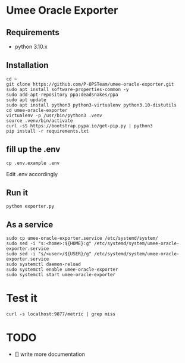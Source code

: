 # Umee Oracle Exporter

## Requirements

- python 3.10.x

## Installation

```
cd ~
git clone https://github.com/P-OPSTeam/umee-oracle-exporter.git
sudo apt install software-properties-common -y
sudo add-apt-repository ppa:deadsnakes/ppa
sudo apt update
sudo apt install python3 python3-virtualenv python3.10-distutils
cd umee-oracle-exporter
virtualenv -p /usr/bin/python3 .venv
source .venv/bin/activate
curl -sS https://bootstrap.pypa.io/get-pip.py | python3
pip install -r requirements.txt
```

## fill up the .env

```
cp .env.example .env
```

Edit .env accordingly

## Run it

```
python exporter.py
```

## As a service

```
sudo cp umee-oracle-exporter.service /etc/systemd/system/
sudo sed -i "s:<home>:${HOME}:g" /etc/systemd/system/umee-oracle-exporter.service
sudo sed -i "s/<user>/${USER}/g" /etc/systemd/system/umee-oracle-exporter.service
sudo systemctl daemon-reload 
sudo systemctl enable umee-oracle-exporter
sudo systemctl start umee-oracle-exporter
```

# Test it

```
curl -s localhost:9877/metric | grep miss
```
# TODO

- [] write more documentation
